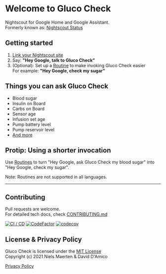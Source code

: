 # Welcome to Gluco Check
Nightscout for Google Home and Google Assistant.  
Formerly known as: [Nightscout Status](https://github.com/nielsmaerten/nightscout-assistant)

## Getting started

1. [Link your Nightscout site](https://glucocheck.app)
1. Say: **"Hey Google, talk to Gluco Check"**  
1. (Optional): Set up a [Routine](https://glucocheck.app/assets/routines-setup.mp) to make invoking Gluco Check easier   
   For example: **"Hey Google, check my sugar"**

## Things you can ask Gluco Check

* Blood sugar
* Insulin on Board
* Carbs on Board
* Sensor age
* Infusion set age
* Pump battery level
* Pump reservoir level
* [And more](https://glucocheck.app/faq)

## Protip: Using a shorter invocation

Use [Routines](https://glucocheck.app/assets/routines-setup.mp4) to turn "Hey Google, ask Gluco Check my blood sugar" into  
"Hey Google, check my sugar".

Note: Routines are not supported in all languages.

---

## Contributing

Pull requests are welcome.  
For detailed tech docs, check [CONTRIBUTING.md](./CONTRIBUTING.md)

[![CI / CD](https://github.com/nielsmaerten/gluco-check/actions/workflows/workflow.yml/badge.svg?branch=main&event=push)](https://github.com/nielsmaerten/gluco-check/actions/workflows/workflow.yml)
[![CodeFactor](https://www.codefactor.io/repository/github/nielsmaerten/gluco-check/badge)](https://www.codefactor.io/repository/github/nielsmaerten/gluco-check)
[![codecov](https://codecov.io/gh/nielsmaerten/gluco-check/branch/main/graph/badge.svg?token=EQQ94TXWBR)](https://codecov.io/gh/nielsmaerten/gluco-check)


## License & Privacy Policy

Gluco Check is licensed under the [MIT License](./LICENSE)  
Copyright (c) 2021 
Niels Maerten & David D'Amico

[Privacy Policy](./gluco-check-common/strings/en-US/terms.md)
